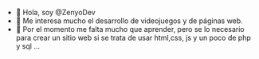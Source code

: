 - 👋 Hola, soy @ZenyoDev
- 👀 Me interesa mucho el desarrollo de videojuegos y de páginas web.
- 🌱 Por el momento me falta mucho que aprender, pero se lo necesario para crear un sitio web si se trata de usar html,css, js y un poco de php y sql ...

<!---
ZenyoDev/ZenyoDev is a ✨ special ✨ repository because its `README.md` (this file) appears on your GitHub profile.
You can click the Preview link to take a look at your changes.
--->
